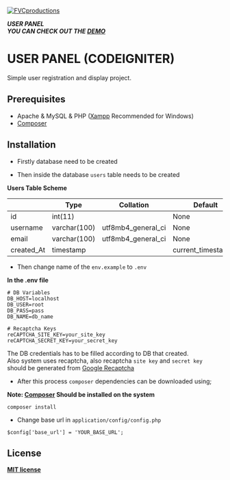 <a href="http://fvcproductions.com"><img src="https://img.icons8.com/plasticine/2x/user.png" title="FVCproductions" alt="FVCproductions"></a>


***USER PANEL***  
***YOU CAN CHECK OUT THE [DEMO](http://userpanel-com.stackstaging.com/)***

# USER PANEL (CODEIGNITER)

Simple user registration and display project.

## Prerequisites

* Apache & MySQL & PHP ([Xampp](https://www.apachefriends.org/index.html) Recommended for Windows)
* [Composer](https://getcomposer.org/)

## Installation

* Firstly database need to be created

* Then inside the database `users` table needs to be created

**Users Table Scheme**


|            | Type | Collation | Default | Null | Extra |
|---|---|---|---|---|---|
| id | int(11) |  | None | No | AUTO_INCREMENT |
| username | varchar(100) | 	utf8mb4_general_ci  | None  | No |  |
| email | varchar(100) | 	utf8mb4_general_ci| None | No |  |
| created_At | timestamp |  | current_timestamp() | No |  |

* Then change name of the `env.example` to `.env`

**In the .env file**

```
# DB Variables
DB_HOST=localhost
DB_USER=root
DB_PASS=pass
DB_NAME=db_name

# Recaptcha Keys
reCAPTCHA_SITE_KEY=your_site_key
reCAPTCHA_SECRET_KEY=your_secret_key
```

The DB credentials has to be filled according to DB that created.  
Also system uses recaptcha, also recaptcha ``site key`` and ``secret key``
should be generated from [Google Recaptcha](https://www.google.com/recaptcha/intro/v3.html)  

* After this process ``composer`` dependencies can be downloaded using;

**Note: [Composer](https://getcomposer.org/) Should be installed on the system**

```
composer install
```

* Change base url in ``application/config/config.php``

```
$config['base_url'] = 'YOUR_BASE_URL';
```


## License

**[MIT license](http://opensource.org/licenses/mit-license.php)**
